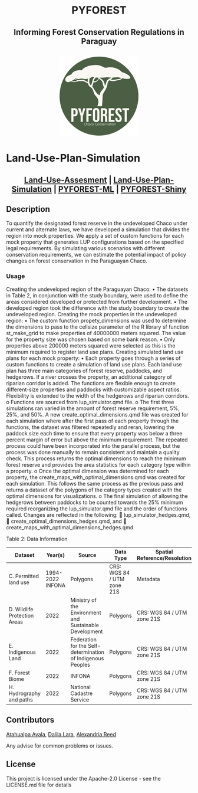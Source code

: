 <h1 align="center">

PYFOREST

</h1>

<h2 align="center">

Informing Forest Conservation Regulations in Paraguay

</h2>

<h2 align="center">

![Banner](https://github.com/cp-PYFOREST/Land-Use-Plan-Simulation/blob/b31f243a025d718321b7ec219f0e091dc9856a81/img/logo.png)

</h2>

# Land-Use-Plan-Simulation


<h2 align="center">

[Land-Use-Assesment](https://github.com/cp-PYFOREST/Land-Use-Assessment) | [Land-Use-Plan-Simulation](https://github.com/cp-PYFOREST/Land-Use-Plan-Simulation) | [PYFOREST-ML](https://github.com/cp-PYFOREST/PYFOREST-ML) | [PYFOREST-Shiny](https://github.com/cp-PYFOREST/PYFOREST-Shiny)

</h2>

## Description

To quantify the designated forest reserve in the undeveloped Chaco under current and alternate laws, we have developed a simulation that divides the region into mock properties. We apply a set of custom functions for each mock property that generates LUP configurations based on the specified legal requirements. By simulating various scenarios with different conservation requirements, we can estimate the potential impact of policy changes on forest conservation in the Paraguayan Chaco.

### Usage

Creating the undeveloped region of the Paraguayan Chaco:
•	The datasets in Table 2, in conjunction with the study boundary, were used to define the areas considered developed or protected from further development.
•	The developed region took the difference with the study boundary to create the undeveloped region. 
Creating the mock properties in the undeveloped region:
•	The custom function propety_dimensions was used to determine the dimensions to pass to the cellsize parameter of the R library sf function st_make_grid to make properties of 40000000 meters squared. The value for the property size was chosen based on some bank reason.
•	Only properties above 200000 meters squared were selected as this is the minimum required to register land use plans. 
Creating simulated land use plans for each mock property:
•	Each property goes through a series of custom functions to create a simulation of land use plans. Each land use plan has three main categories of forest reserve, paddocks, and hedgerows. If a river crosses the property, an additional category of riparian corridor is added. The functions are flexible enough to create different-size properties and paddocks with customizable aspect ratios. Flexibility is extended to the width of the hedgerows and riparian corridors.
o	Functions are sourced from lup_simulator.qmd file.
o	The first three simulations ran varied in the amount of forest reserve requirement, 5%, 25%, and 50%. A new create_optimal_dimensions.qmd file was created for each simulation where after the first pass of each property through the functions, the dataset was filtered repeatedly and reran, lowering the paddock size each time to ensure that every property was below a three percent margin of error but above the minimum requirement. The repeated process could have been incorporated into the parallel process, but the process was done manually to remain consistent and maintain a quality check. This process returns the optimal dimensions to reach the minimum forest reserve and provides the area statistics for each category type within a property. 
o	Once the optimal dimension was determined for each property, the create_maps_with_optimal_dimensions.qmd was created for each simulation. This follows the same process as the previous pass and returns a dataset of the polygons of the category types created with the optimal dimensions for visualizations. 
o	The final simulation of allowing the hedgerows between paddocks to be counted towards the 25% minimum required reorganizing the lup_simulator.qmd file and the order of functions called. Changes are reflected in the following:
	lup_simulator_hedges.qmd, 
	create_optimal_dimensions_hedges.qmd, and 
	create_maps_with_optimal_dimensions_hedges.qmd.

Table 2: Data Information

| Dataset | Year(s) | Source | Data Type | Spatial Reference/Resolution | Metadata |
|---------|----------|----------|---------|----------|----------|
| C. Permitted land use  |	1994-2022	INFONA |	Polygons |	CRS: WGS 84 / UTM zone 21S | Metadata |
| D. Wildlife Protection Areas |	2022 |	Ministry of the Environment and Sustainable Development |	Polygons | 	CRS: WGS 84 / UTM zone 21S | 	Metadata |
| E. Indigenous Land |	2022 |	Federation for the Self-determination of Indigenous Peoples |	Polygons |	CRS: WGS 84 / UTM zone 21S |	Metadata |
| F. Forest Biome |	2022 |	INFONA |	Polygons |	CRS: WGS 84 / UTM zone 21S |	Metadata |
| H. Hydrography and paths |	2022 |	National Cadastre Service |	Polygons |	CRS: WGS 84 / UTM zone 21S | Metadata |





## Contributors
[Atahualpa Ayala](Atahualpa-Ayala), [Dalila Lara](https://github.com/dalilalara), [Alexandria Reed](https://github.com/reedalexandria)

Any advise for common problems or issues.

## License

This project is licensed under the Apache-2.0 License - see the LICENSE.md file for details
